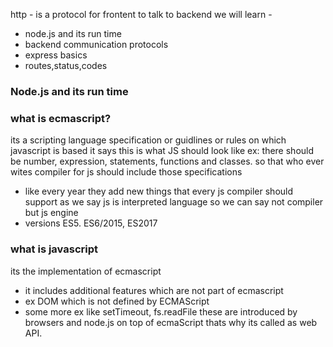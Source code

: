 http - is a protocol for frontent to talk to backend 
we will learn -
- node.js and its run time 
- backend communication protocols 
- express basics
- routes,status,codes

### Node.js and its run time 

### what is ecmascript?
its a scripting language specification or guidlines or rules on which javascript is based 
it says this is what JS should look like ex: there should be number, expression, statements, functions and classes.
so that who ever wites compiler for js should include those specifications
- like every year they add new things that every js compiler should support
as we say js is interpreted language so we can say not compiler but js engine 
- versions ES5. ES6/2015, ES2017

### what is javascript 

its the implementation of ecmascript 
- it includes additional features which are not part of ecmascript 
- ex DOM which is not defined by ECMAScript 
- some more ex like setTimeout, fs.readFile these are introduced by browsers and node.js on top of ecmaScript thats why its called as web API.

